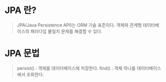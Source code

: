 # JPA 란?
> JPA(Java Persistence API)는 ORM 기술 표준이다.
> 객체와 관계형 데이터베이스의 패러다임 불일치 문제를 해결할 수 있다.
> 

# JPA 문법
> persist() : 객체를 데이터베이스에 저장한다.
> find() : 객체 하나를 데이터베이스에서 조회한다.
> 